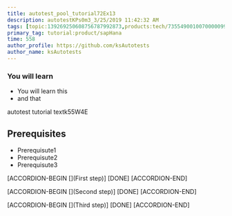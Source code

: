 ```yaml
---
title: autotest_pool_tutorial72Ex13
description: autotestKPs0m3_3/25/2019 11:42:32 AM
tags: [topic:139269250608756787992873,products:tech/73554900100700000996,tutorial:experience/advanced]
primary_tag: tutorial:product/sapHana
time: 558
author_profile: https://github.com/ksAutotests
author_name: ksAutotests
---
```

### You will learn
- You will learn this
- and that

autotest tutorial textk55W4E

## Prerequisites
- Prerequisute1
- Prerequisute2
- Prerequisute3

[ACCORDION-BEGIN [](First step)]
[DONE]
[ACCORDION-END]

[ACCORDION-BEGIN [](Second step)]
[DONE]
[ACCORDION-END]

[ACCORDION-BEGIN [](Third step)]
[DONE]
[ACCORDION-END]

